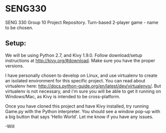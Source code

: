# SENG330
SENG 330 Group 10 Project Repository. Turn-based 2-player game - name to be chosen.

Setup:
------

We will be using Python 2.7, and Kivy 1.9.0. Follow download/setup instructions at http://kivy.org/#download.
Make sure you have the proper versions.

I have personally chosen to develop on Linux, and use virtualenv to create an isolated environment for this
specific project. You can read about virtualenv here: http://docs.python-guide.org/en/latest/dev/virtualenvs/.
But virtualenv is not necessary, and i'm sure you will be able to get it running on Windows/Mac, as Kivy is
intended to be cross-platform.

Once you have cloned this project and have Kivy installed, try running Game.py with the Python interpreter.
You should see a window pop-up with a big button that says 'Hello World'. Let me know if you have any issues.


-Will


